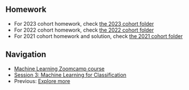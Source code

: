 ## Homework

* For 2023 cohort homework, check [the 2023 cohort folder](../cohorts/2023/03-classification/homework.md)
* For 2022 cohort homework, check [the 2022 cohort folder](../cohorts/2022/03-classification/homework.md)
* For 2021 cohort homework and solution, check [the 2021 cohort folder](../cohorts/2021/03-classification/)


## Navigation

* [Machine Learning Zoomcamp course](../)
* [Session 3: Machine Learning for Classification](./)
* Previous: [Explore more](14-explore-more.md)

